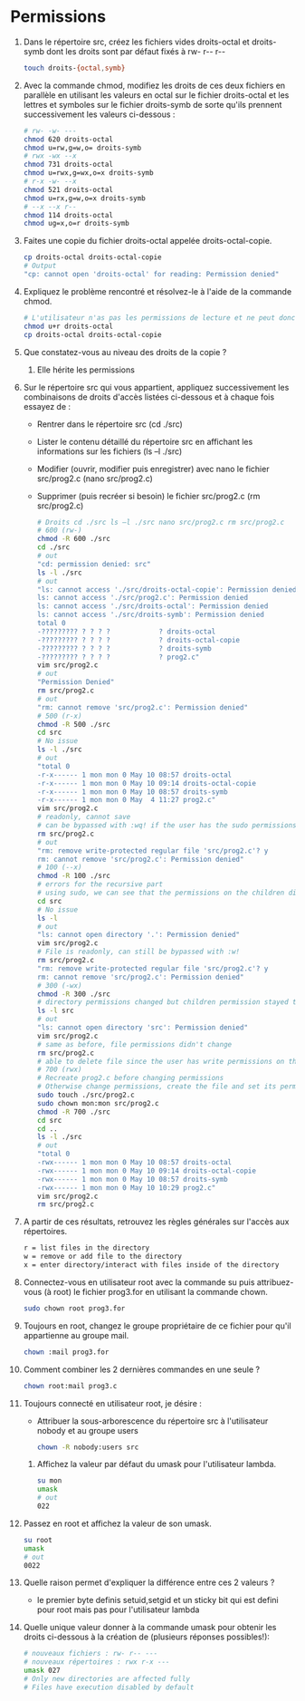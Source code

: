 # Permissions

1.  Dans le répertoire src, créez les fichiers vides droits-octal et droits-symb dont les droits sont par défaut fixés à rw- r-- r--
    ```bash
    touch droits-{octal,symb}
    ```
2.  Avec la commande chmod, modifiez les droits de ces deux fichiers en parallèle en utilisant les valeurs en octal sur le fichier droits-octal et les lettres et symboles sur le fichier droits-symb de sorte qu'ils prennent successivement les valeurs ci-dessous :
    ```bash
    # rw- -w- ---
    chmod 620 droits-octal
    chmod u=rw,g=w,o= droits-symb
    # rwx -wx --x
    chmod 731 droits-octal
    chmod u=rwx,g=wx,o=x droits-symb
    # r-x -w- --x
    chmod 521 droits-octal
    chmod u=rx,g=w,o=x droits-symb
    # --x --x r--
    chmod 114 droits-octal
    chmod ug=x,o=r droits-symb
    ```
3.  Faites une copie du fichier droits-octal appelée droits-octal-copie.
    ```bash
    cp droits-octal droits-octal-copie
    # Output
    "cp: cannot open 'droits-octal' for reading: Permission denied"
    ```
4.  Expliquez le problème rencontré et résolvez-le à l'aide de la commande chmod.
    ```bash
    # L'utilisateur n'as pas les permissions de lecture et ne peut donc pas copier le fichier
    chmod u+r droits-octal
    cp droits-octal droits-octal-copie
    ```
5.  Que constatez-vous au niveau des droits de la copie ?
    1.  Elle hérite les permissions
6.  Sur le répertoire src qui vous appartient, appliquez successivement les combinaisons de droits d'accès listées ci-dessous et à chaque fois essayez de :

    -   Rentrer dans le répertoire src (cd ./src)
    -   Lister le contenu détaillé du répertoire src en affichant les informations sur les fichiers (ls –l ./src)
    -   Modifier (ouvrir, modifier puis enregistrer) avec nano le fichier src/prog2.c (nano src/prog2.c)
    -   Supprimer (puis recréer si besoin) le fichier src/prog2.c (rm src/prog2.c)

        ```bash
        # Droits cd ./src ls –l ./src nano src/prog2.c rm src/prog2.c
        # 600 (rw-)
        chmod -R 600 ./src
        cd ./src
        # out
        "cd: permission denied: src"
        ls -l ./src
        # out
        "ls: cannot access './src/droits-octal-copie': Permission denied
        ls: cannot access './src/prog2.c': Permission denied
        ls: cannot access './src/droits-octal': Permission denied
        ls: cannot access './src/droits-symb': Permission denied
        total 0
        -????????? ? ? ? ?            ? droits-octal
        -????????? ? ? ? ?            ? droits-octal-copie
        -????????? ? ? ? ?            ? droits-symb
        -????????? ? ? ? ?            ? prog2.c"
        vim src/prog2.c
        # out
        "Permission Denied"
        rm src/prog2.c
        # out
        "rm: cannot remove 'src/prog2.c': Permission denied"
        # 500 (r-x)
        chmod -R 500 ./src
        cd src
        # No issue
        ls -l ./src
        # out
        "total 0
        -r-x------ 1 mon mon 0 May 10 08:57 droits-octal
        -r-x------ 1 mon mon 0 May 10 09:14 droits-octal-copie
        -r-x------ 1 mon mon 0 May 10 08:57 droits-symb
        -r-x------ 1 mon mon 0 May  4 11:27 prog2.c"
        vim src/prog2.c
        # readonly, cannot save
        # can be bypassed with :wq! if the user has the sudo permissions
        rm src/prog2.c
        # out
        "rm: remove write-protected regular file 'src/prog2.c'? y
        rm: cannot remove 'src/prog2.c': Permission denied"
        # 100 (--x)
        chmod -R 100 ./src
        # errors for the recursive part
        # using sudo, we can see that the permissions on the children didn't change
        cd src
        # No issue
        ls -l
        # out
        "ls: cannot open directory '.': Permission denied"
        vim src/prog2.c
        # File is readonly, can still be bypassed with :w!
        rm src/prog2.c
        "rm: remove write-protected regular file 'src/prog2.c'? y
        rm: cannot remove 'src/prog2.c': Permission denied"
        # 300 (-wx)
        chmod -R 300 ./src
        # directory permissions changed but children permission stayed the same since chmod cannot read files recursively
        ls -l src
        # out
        "ls: cannot open directory 'src': Permission denied"
        vim src/prog2.c
        # same as before, file permissions didn't change
        rm src/prog2.c
        # able to delete file since the user has write permissions on the folder
        # 700 (rwx)
        # Recreate prog2.c before changing permissions
        # Otherwise change permissions, create the file and set its permissions
        sudo touch ./src/prog2.c
        sudo chown mon:mon src/prog2.c
        chmod -R 700 ./src
        cd src
        cd ..
        ls -l ./src
        # out
        "total 0
        -rwx------ 1 mon mon 0 May 10 08:57 droits-octal
        -rwx------ 1 mon mon 0 May 10 09:14 droits-octal-copie
        -rwx------ 1 mon mon 0 May 10 08:57 droits-symb
        -rwx------ 1 mon mon 0 May 10 10:29 prog2.c"
        vim src/prog2.c
        rm src/prog2.c
        ```

7.  A partir de ces résultats, retrouvez les règles générales sur l'accès aux répertoires.
    ```md
    r = list files in the directory
    w = remove or add file to the directory
    x = enter directory/interact with files inside of the directory
    ```
8.  Connectez-vous en utilisateur root avec la commande su puis attribuez-vous (à root) le fichier prog3.for en utilisant la commande chown.
    ```bash
    sudo chown root prog3.for
    ```
9.  Toujours en root, changez le groupe propriétaire de ce fichier pour qu'il appartienne au groupe mail.
    ```bash
    chown :mail prog3.for
    ```
10. Comment combiner les 2 dernières commandes en une seule ?
    ```bash
    chown root:mail prog3.c
    ```
11. Toujours connecté en utilisateur root, je désire :
    -   Attribuer la sous-arborescence du répertoire src à l'utilisateur nobody et au groupe users
        ```bash
        chown -R nobody:users src
        ```
    1.  Affichez la valeur par défaut du umask pour l'utilisateur lambda.
        ```bash
        su mon
        umask
        # out
        022
        ```
12. Passez en root et affichez la valeur de son umask.
    ```bash
    su root
    umask
    # out
    0022
    ```
13. Quelle raison permet d'expliquer la différence entre ces 2 valeurs ?
    -   le premier byte definis setuid,setgid et un sticky bit qui est defini pour root mais pas pour l'utilisateur lambda
14. Quelle unique valeur donner à la commande umask pour obtenir les droits ci-dessous à la création de (plusieurs réponses possibles!):
    ```bash
    # nouveaux fichiers : rw- r-- ---
    # nouveaux répertoires : rwx r-x ---
    umask 027
    # Only new directories are affected fully
    # Files have execution disabled by default
    ```
